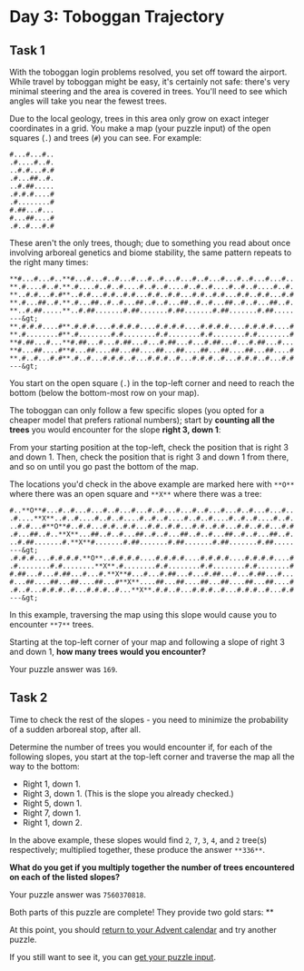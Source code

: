 # Day 3: Toboggan Trajectory 
## Task 1
With the toboggan login problems resolved, you set off toward the airport. While travel by toboggan might be easy, it's certainly not safe: there's <span title="It looks like the toboggan steering system even runs on Intcode! Good thing you don't have to modify it.">very minimal steering</span> and the area is covered in trees. You'll need to see which angles will take you near the fewest trees.

Due to the local geology, trees in this area only grow on exact integer coordinates in a grid. You make a map (your puzzle input) of the open squares (`.`) and trees (`#`) you can see. For example:
```..##.......
#...#...#..
.#....#..#.
..#.#...#.#
.#...##..#.
..#.##.....
.#.#.#....#
.#........#
#.##...#...
#...##....#
.#..#...#.#
```
These aren't the only trees, though; due to something you read about once involving arboreal genetics and biome stability, the same pattern repeats to the right many times:
```**..##.......**..##.........##.........##.........##.........##.......  ---&gt;
**#...#...#..**#...#...#..#...#...#..#...#...#..#...#...#..#...#...#..
**.#....#..#.**.#....#..#..#....#..#..#....#..#..#....#..#..#....#..#.
**..#.#...#.#**..#.#...#.#..#.#...#.#..#.#...#.#..#.#...#.#..#.#...#.#
**.#...##..#.**.#...##..#..#...##..#..#...##..#..#...##..#..#...##..#.
**..#.##.....**..#.##.......#.##.......#.##.......#.##.......#.##.....  ---&gt;
**.#.#.#....#**.#.#.#....#.#.#.#....#.#.#.#....#.#.#.#....#.#.#.#....#
**.#........#**.#........#.#........#.#........#.#........#.#........#
**#.##...#...**#.##...#...#.##...#...#.##...#...#.##...#...#.##...#...
**#...##....#**#...##....##...##....##...##....##...##....##...##....#
**.#..#...#.#**.#..#...#.#.#..#...#.#.#..#...#.#.#..#...#.#.#..#...#.#  ---&gt;
```
You start on the open square (`.`) in the top-left corner and need to reach the bottom (below the bottom-most row on your map).

The toboggan can only follow a few specific slopes (you opted for a cheaper model that prefers rational numbers); start by **counting all the trees** you would encounter for the slope **right 3, down 1**:

From your starting position at the top-left, check the position that is right 3 and down 1. Then, check the position that is right 3 and down 1 from there, and so on until you go past the bottom of the map.

The locations you'd check in the above example are marked here with `**O**` where there was an open square and `**X**` where there was a tree:
```..##.........##.........##.........##.........##.........##.......  ---&gt;
#..**O**#...#..#...#...#..#...#...#..#...#...#..#...#...#..#...#...#..
.#....**X**..#..#....#..#..#....#..#..#....#..#..#....#..#..#....#..#.
..#.#...#**O**#..#.#...#.#..#.#...#.#..#.#...#.#..#.#...#.#..#.#...#.#
.#...##..#..**X**...##..#..#...##..#..#...##..#..#...##..#..#...##..#.
..#.##.......#.**X**#.......#.##.......#.##.......#.##.......#.##.....  ---&gt;
.#.#.#....#.#.#.#.**O**..#.#.#.#....#.#.#.#....#.#.#.#....#.#.#.#....#
.#........#.#........**X**.#........#.#........#.#........#.#........#
#.##...#...#.##...#...#.**X**#...#...#.##...#...#.##...#...#.##...#...
#...##....##...##....##...#**X**....##...##....##...##....##...##....#
.#..#...#.#.#..#...#.#.#..#...**X**.#.#..#...#.#.#..#...#.#.#..#...#.#  ---&gt;
```
In this example, traversing the map using this slope would cause you to encounter `**7**` trees.

Starting at the top-left corner of your map and following a slope of right 3 and down 1, **how many trees would you encounter?**

Your puzzle answer was `169`.
## Task 2
Time to check the rest of the slopes - you need to minimize the probability of a sudden arboreal stop, after all.

Determine the number of trees you would encounter if, for each of the following slopes, you start at the top-left corner and traverse the map all the way to the bottom:

 - Right 1, down 1.
 - Right 3, down 1. (This is the slope you already checked.)
 - Right 5, down 1.
 - Right 7, down 1.
 - Right 1, down 2.

In the above example, these slopes would find `2`, `7`, `3`, `4`, and `2` tree(s) respectively; multiplied together, these produce the answer `**336**`.

**What do you get if you multiply together the number of trees encountered on each of the listed slopes?**

Your puzzle answer was `7560370818`.
<p class="day-success">Both parts of this puzzle are complete! They provide two gold stars: **

At this point, you should <a href="/2020">return to your Advent calendar</a> and try another puzzle.

If you still want to see it, you can <a href="3/input" target="_blank">get your puzzle input</a>.